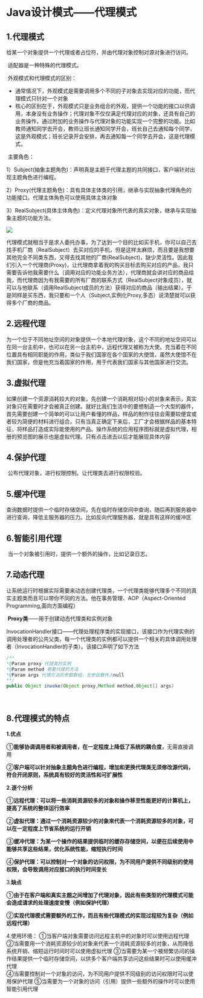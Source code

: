 # Java设计模式——代理模式

## 1.代理模式

​		给某一个对象提供一个代理或者占位符，并由代理对象控制对源对象进行访问。

​		适配器是一种特殊的代理模式。

​		外观模式和代理模式的区别：

- 通常情况下，外观模式是需要调用多个不同的子对象去实现对应的功能，而代理模式只针对一个对象
- 核心的区别在于，外观模式只是业务组合的外观，提供一个功能的接口以供调用，本身没有业务操作；代理对象不仅仅满足代理对应的对象，还具有自己的业务操作，通过附加的业务操作与代理对象的功能实现一个完整的功能。比如教师通知同学去开会，教师让班长通知同学开会，班长自己去通知每个同学，这是外观模式；班长记录开会安排，再去通知每一个同学去开会，这是代理模式。

​		主要角色：

​		1）Subject(抽象主题角色)：声明真是主题于代理主题的共同接口，客户端针对出现主题角色进行编程。

​		2）Proxy(代理主题角色)：具有具体主体类的引用，继承与实现抽象代理角色的功能接口。代理主体角色可以使用具体主体对象

​		3）RealSubject(具体主体角色)：定义代理对象所代表的真实对象，继承与实现抽象主题的功能方法。

![ ](C:\Users\hp\AppData\Roaming\Typora\typora-user-images\image-20210908112239970.png)

​		代理模式就相当于是求人委托办事，为了达到一个目的比如买手机，你可以自己去找手机厂商（RealSubject）去买对应的手机，但是这样太麻烦，而且要是我想要其他完全不同类东西，又得去找其他的厂商(RealSubject)，缺少灵活性。因此我们引入一个代理商(Proxy)，让代理商拿着我的购买目标去购买对应的产品，我只需要告诉他我需要什么（调用对应的功能业务方法），代理商就会讲对应的商品给我，而代理商因为有我需要的所有厂商的联系方式（RealSubject对象成员），就可以与他联系（调用RealSubject成员的方法）获得对应的商品（输出结果）。于是同样是买东西，我只要和一个人（Subject,实例化Proxy,多态）说清楚就可以获得多个厂商的商品。

## 2.远程代理

​		为一个位于不同地址空间的对象提供一个本地代理对象，这个不同的地址空间可以在同一台主机中，也可以在另一台主机中，远程代理又被称为大使。充当着在不同位置具有相同职能的作用，类似于我们国家在各个国家的大使馆，虽然大使馆不在我们国家，但是他充当着国家的作用，用于代表我们国家与其他国家进行交流。

## 3.虚拟代理

​		如果创建一个资源消耗较大的对象，先创建一个消耗相对较小的对象来表示，真实对象只在需要时才会被真正创建。就好比我们生活中的要想制造一个大型的器件，首先需要创建一个简单的可以让用户看懂的样品，样品的制作往往会需要较便宜或者较为简便的材料进行组合。只有当真正确定下来后，工厂才会根据样品的基本特征，将样品打造成实际能使用的产品。操作系统的应用程序图标就是虚拟代理，相册的预览图的展示也是虚拟代理。只有点击进去以后才能展现具体内容

## 4.保护代理

​		公布代理对象，进行权限控制。让代理类去进行权限校验。

## 5.缓冲代理

​		查询数据时提供一个临时存储空间，先在临时存储空间中查询，随后再到服务器中进行查询，降低主服务器的压力。比如反向代理服务器，就是具有这样的缓冲区

## 6.智能引用代理

​		当一个对象被引用时，提供一个额外的操作，比如记录日志。

## 7.动态代理

​		让系统运行时根据实际需要来动态创建代理类，一个代理类能够代理多个不同的真实主题类而且可以带你不同的方法。他在事务管理、AOP（Aspect-Oriented Programming,面向方面编程）

​		**Proxy类**——用于创建动态代理类和实例对象

​		InvocationHandler接口——代理处理程序类的实现接口，该接口作为代理实例的调用处理者的公共父类，每一个代理类的实例都可以提供一个相关的具体调用处理者（InvocationHandler的子类）。该接口声明了如下方法

```java
/**
*@Param proxy 代理类的实例
*@Param method 需要代理的方法
*@Param args 代理方法的参数数组，无参函数传入null
**/
public Object invoke(Object proxy,Method method,Object[] args)
```

​		

## 8.代理模式的特点

**1.优点**

​	①**能够协调调用者和被调用者，在一定程度上降低了系统的耦合度**，无需直接调用

​	②**客户端可以针对抽象主题角色进行编程，增加和更换代理类无须修改源代码，符合开闭原则，系统具有较好的灵活性和可扩展性**

**2.逐个分析**

​		①**远程代理：可以将一些消耗资源较多的对象和操作移至性能更好的计算机上，提高了系统的整体运行效率**

​		②**虚拟代理：通过一个消耗资源较少的对象来代表一个消耗资源较多的对象，可以在一定程度上节省系统的运行开销**

​		③**缓冲代理：为某一个操作的结果提供临时的缓存存储空间，以便在后续使用中能够共享这些结果，优化系统性能，缩短执行时间**

​		④**保护代理：可以控制对一个对象的访问权限，为不同用户提供不同级别的使用权限，会导致调用对应接口的执行时间变长**

3.**缺点**

​		①**由于在客户端和真实主题之间增加了代理对象，因此有些类型的代理模式可能会造成请求的处理速度变慢（例如保护代理）**

​		②**实现代理模式需要额外的工作，而且有些代理模式的实现过程较为复杂（例如远程代理）**

4.使用环境：
		①当客户端对象需要访问远程主机中的对象时可以使用远程代理
		②当需要用一个消耗资源较少的对象来代表一个消耗资源较多的对象，从而降低系统开销、缩短运行时间时可以使用虚拟代理
		③当需要为某一个被频繁访问的操作结果提供一个临时存储空间，以供多个客户端共享访问这些结果时可以使用缓冲代理	
		④当需要控制对一个对象的访问，为不同用户提供不同级别的访问权限时可以使用保护代理
		⑤当需要为一个对象的访问（引用）提供一些额外的操作时可以使用智能引用代理